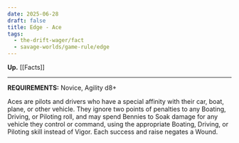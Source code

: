 ```yaml
---
date: 2025-06-28
draft: false
title: Edge - Ace
tags:
  - the-drift-wager/fact
  - savage-worlds/game-rule/edge
---
```

**Up.** [[Facts]]

---
**REQUIREMENTS:** Novice, Agility d8+

Aces are pilots and drivers who have a special affinity with their car, boat, plane, or other vehicle. They ignore two points of penalties to any Boating, Driving, or Piloting roll, and may spend Bennies to Soak damage for any vehicle they control or command, using the appropriate Boating, Driving, or Piloting skill instead of Vigor. Each success and raise negates a Wound.